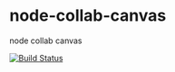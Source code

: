 # node-collab-canvas
node collab canvas

[![Build Status](https://travis-ci.com/Kandles11/node-collab-canvas.svg?branch=master)](https://travis-ci.com/Kandles11/node-collab-canvas)
